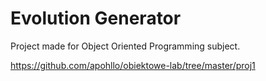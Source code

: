 # Evolution Generator

Project made for Object Oriented Programming subject.

https://github.com/apohllo/obiektowe-lab/tree/master/proj1
